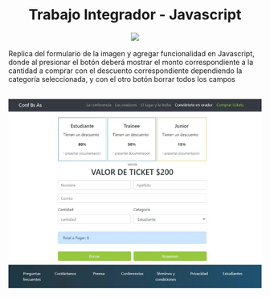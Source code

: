 <h1 align="center"> Trabajo Integrador - Javascript </h1>
<div  align="center">
<img src="https://upload.wikimedia.org/wikipedia/commons/thumb/9/99/Unofficial_JavaScript_logo_2.svg/245px-Unofficial_JavaScript_logo_2.svg.png" width="50px"/>
</div>
<p> Replica del formulario de la imagen y agregar funcionalidad en Javascript, donde al presionar el botón deberá mostrar el monto correspondiente a la cantidad a comprar con el descuento correspondiente dependiendo la categoría seleccionada, y con el otro botón borrar todos los campos</p>
<div align="center">
<br>
<img src="https://github.com/gfCrova/TI-Javascript/blob/main/assets/img/img-ti.jpg?raw=true" alt="imagen-a-replicar"/>
</div>
